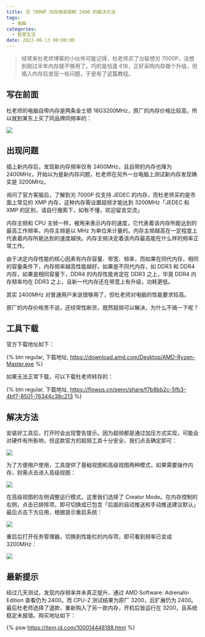 ```yaml
---
title: 刃 7000P 内存频率限制 2400 的解决方法
tags:
  - 电脑
categories:
  - 智慧生活
date: 2022-06-13 00:00:00
---
```


> 经常来杜老师博客的小伙伴可能记得，杜老师买了台联想刃 7000P，没想到刚过半年内存就不够用了。巧的是恰逢 618，正好采购内存做个升级，但插入内存后发现一些问题，于是有了这篇教程。

<!-- more -->

## 写在前面

杜老师的电脑自带内存是两条金士顿 16G3200MHz，原厂的内存价格比较高，所以就到某东上买了同品牌同频率的：

![](https://cdn.dusays.com/2022/06/473-1.jpg)

## 出现问题

插上新内存后，发现新内存频率仅有 2400MHz，且自带的内存也降为 2400MHz，开始以为是新内存问题，杜老师在另外一台电脑上测试新内存发现确实是 3200MHz。

询问了官方客服后，了解到刃 7000P 仅支持 JEDEC 的内存，而杜老师买的是市面上常见的 XMP 内存，这种内存需设置超频才能达到 3200MHz「JEDEC 和 XMP 的区别，请自行搜索下，如有不懂，欢迎留言交流」

内存主频和 CPU 主频一样，被用来表示内存的速度，它代表着该内存所能达到的最高工作频率。内存主频是以 MHz 为单位来计量的。内存主频越高在一定程度上代表着内存所能达到的速度越快。内存主频决定着该内存最高能在什么样的频率正常工作。

由于决定内存性能的核心因素有内存容量、带宽、频率，而如果在同代内存，相同的容量条件下，内存频率越高性能越好。如果是不同代内存，如 DDR3 和 DDR4 内存，如果是相同容量下，DDR4 的内存性能肯定在 DDR3 之上，毕竟 DDR4 内存频率均在 DDR3 之上，且新一代内存还在带宽上有升级，功耗更低。

其实 2400MHz 对普通用户来说很够用了，但杜老师对电脑的性能要求较高。

原厂的内存价格贵不说，还经常性断货，既然超频可以解决，为什么不搞一下呢？

## 工具下载

官方下载地址如下：

{% btn regular, 下载地址, https://download.amd.com/Desktop/AMD-Ryzen-Master.exe %}

如果无法正常下载，可以下载杜老师转存的：

{% btn regular, 下载地址, https://flowus.cn/penn/share/f7b8bb2c-5fb3-4bf7-8501-76344c38c213 %}

## 解决方法

安装好工具后，打开时会出现警告提示。因为超频都是通过加压方式实现，可能会对硬件有所影响，但这款官方的超频工具十分安全，我们点击确定即可：

![](https://cdn.dusays.com/2022/06/473-2.jpg)

为了方便用户使用，工具提供了基础视图和高级视图两种模式，如果需要操作内存，则需点击进入高级视图：

![](https://cdn.dusays.com/2022/06/473-3.jpg)

在高级视图的左侧调整运行模式，这里我们选择了 Creator Mode。在内存控制的右侧，点击已排除项，即可切换成已包含「后面的自动推送和手动推送建议默认」最后点击下方应用，根据提示重启系统：

![](https://cdn.dusays.com/2022/06/473-4.jpg)

重启后打开任务管理器，切换到性能栏的内存项，即可看到频率已变成 3200MHz：

![](https://cdn.dusays.com/2022/06/473-5.jpg)

## 最新提示

经过几天测试，发现内存频率并未真正提升，通过 AMD Software: Adrenalin Edition 查看仍为 2400。而 CPU-Z 测试结果为原厂 3200，后扩展仍为 2400。最后杜老师选择了退款，重新购入了另一款内存，开机后皆运行在 3200，且系统稳定未报错。购买地址如下：

{% psw https://item.jd.com/100014448188.html %}